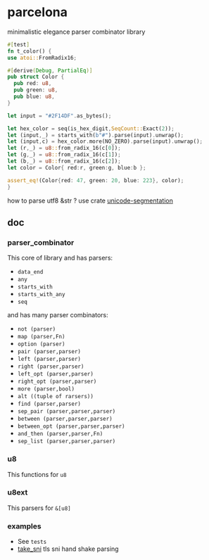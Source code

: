 # parcelona

minimalistic elegance parser combinator library

```rust
#[test]
fn t_color() {
use atoi::FromRadix16;

#[derive(Debug, PartialEq)]
pub struct Color {
  pub red: u8,
  pub green: u8,
  pub blue: u8,
}

let input = "#2F14DF".as_bytes();

let hex_color = seq(is_hex_digit,SeqCount::Exact(2));
let (input,_) = starts_with(b"#").parse(input).unwrap();
let (input,c) = hex_color.more(NO_ZERO).parse(input).unwrap();
let (r,_) = u8::from_radix_16(c[0]);
let (g,_) = u8::from_radix_16(c[1]);
let (b,_) = u8::from_radix_16(c[2]);
let color = Color{ red:r, green:g, blue:b };

assert_eq!(Color{red: 47, green: 20, blue: 223}, color);
}
```

how to parse utf8 &str ? use crate [unicode-segmentation](https://github.com/unicode-rs/unicode-segmentation)

## doc

### parser_combinator
This core of library and has parsers:
- `data_end`
- `any`
- `starts_with`
- `starts_with_any`
- `seq`

and has many parser combinators:
- `not (parser)`
- `map (parser,Fn)`
- `option (parser)`
- `pair (parser,parser)`
- `left (parser,parser)`
- `right (parser,parser)`
- `left_opt (parser,parser)`
- `right_opt (parser,parser)`
- `more (parser,bool)`
- `alt ((tuple of rarsers))`
- `find (parser,parser)`
- `sep_pair (parser,parser,parser)`
- `between (parser,parser,parser)`
- `between_opt (parser,parser,parser)`
- `and_then (parser,parser,Fn)`
- `sep_list (parser,parser,parser)`

### u8
This functions for `u8`

### u8ext
This parsers for `&[u8]`

### examples
- See `tests`
- [take_sni](https://github.com/Cergoo/take_sni) tls sni hand shake parsing


